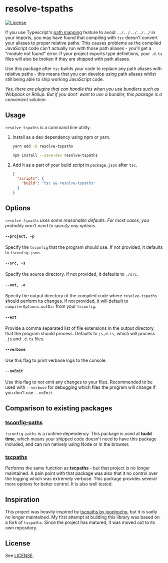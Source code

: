# resolve-tspaths

[![License](https://img.shields.io/:license-mit-blue.svg)](LICENSE)

If you use Typescript's
[path mapping](https://www.typescriptlang.org/docs/handbook/module-resolution.html#path-mapping)
feature to avoid `../../../../../` in your imports, you may have found that
compiling with `tsc` doesn't convert your aliases to proper relative paths. This
causes problems as the compiled JavaScript code can't actually run with those
path aliases - you'll get a "module not found" error. If your project exports
type definitions, your `.d.ts` files will also be broken if they are shipped
with path aliases.

Use this package after `tsc` builds your code to replace any path aliases with
relative paths - this means that you can develop using path aliases whilst still
being able to ship working JavaScript code.

_Yes, there are plugins that can handle this when you use bundlers such as
Webpack or Rollup. But if you dont' want to use a bundler, this package is a
convenient solution._

## Usage

`resolve-tspaths` is a command line utility.

1. Install as a dev dependency using npm or yarn.

   ```sh
   yarn add -D resolve-tspaths
   ```

   ```sh
   npm install --save-dev resolve-tspaths
   ```

2. Add it as a part of your build script in `package.json` after `tsc`.

   ```json
   {
     "scripts": {
       "build": "tsc && resolve-tspaths"
     }
   }
   ```

## Options

_`resolve-tspaths` uses some reasonable defaults. For most cases, you probably
won't need to specify any options._

#### `--project, -p`

Specify the `tsconfig` that the program should use. If not provided, it defaults
to `tsconfig.json`.

#### `--src, -s`

Specify the source directory. If not provided, it defaults to `./src`.

#### `--out, -o`

Specify the output directory of the compiled code where `resolve-tspaths` should
perform its changes. If not provided, it will default to
`compilerOptions.outDir` from your `tsconfig`.

#### `--ext`

Provide a comma separated list of file extensions in the output directory that
the program should process. Defaults to `js,d.ts`, which will process `.js` and
`.d.ts` files.

#### `--verbose`

Use this flag to print verbose logs to the console.

#### `--noEmit`

Use this flag to not emit any changes to your files. Recommended to be used with
`--verbose` for debugging which files the program will change if you don't use
`--noEmit`.

## Comparison to existing packages

### [tsconfig-paths](https://github.com/dividab/tsconfig-paths)

`tsconfig-paths` is a runtime dependency. This package is used at **build
time**, which means your shipped code doesn't need to have this package
included, and can run natively using Node or in the browser.

### [tscpaths](https://github.com/joonhocho/tscpaths)

Performs the same function as **tscpaths** - but that project is no longer
maintained. A pain point with that package was also that it no control over the
logging which was extremely verbose. This package provides several more options
for better control. It is also well tested.

## Inspiration

This project was heavily inspired by
[tscpaths by joonhocho](https://github.com/joonhocho/tscpaths), but it is sadly
no longer maintained. My first attempt at building this library was based on a
fork of `tscpaths`. Since the project has matured, it was moved out to its own
repository.

## License

See [LICENSE](LICENSE).
